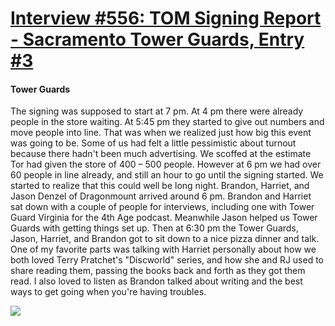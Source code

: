 # [Interview #556: TOM Signing Report - Sacramento Tower Guards, Entry #3](https://www.theoryland.com/intvmain.php?i=556#3)

#### Tower Guards

The signing was supposed to start at 7 pm. At 4 pm there were already people in the store waiting. At 5:45 pm they started to give out numbers and move people into line. That was when we realized just how big this event was going to be. Some of us had felt a little pessimistic about turnout because there hadn't been much advertising. We scoffed at the estimate Tor had given the store of 400 – 500 people. However at 6 pm we had over 60 people in line already, and still an hour to go until the signing started. We started to realize that this could well be long night. Brandon, Harriet, and Jason Denzel of Dragonmount arrived around 6 pm. Brandon and Harriet sat down with a couple of people for interviews, including one with Tower Guard Virginia for the 4th Age podcast. Meanwhile Jason helped us Tower Guards with getting things set up. Then at 6:30 pm the Tower Guards, Jason, Harriet, and Brandon got to sit down to a nice pizza dinner and talk. One of my favorite parts was talking with Harriet personally about how we both loved Terry Pratchet's "Discworld" series, and how she and RJ used to share reading them, passing the books back and forth as they got them read. I also loved to listen as Brandon talked about writing and the best ways to get going when you're having troubles.

![](http://www.dragonmount.com/forums/uploads/1288998472/gallery_947_46_140103.jpg)

